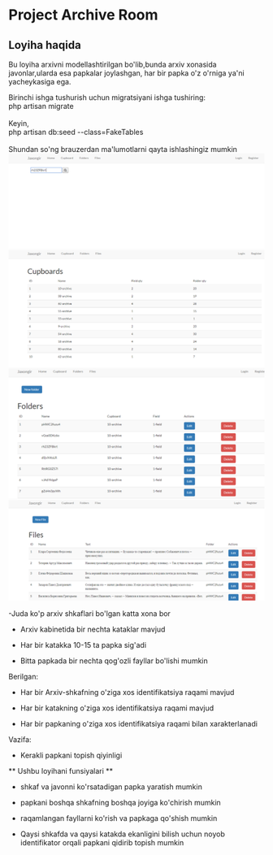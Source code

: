   # Project Archive Room
        

## Loyiha haqida
Bu loyiha arxivni modellashtirilgan bo'lib,bunda arxiv xonasida
javonlar,ularda esa papkalar joylashgan, 
har bir papka o'z o'rniga ya'ni yacheykasiga 
ega. 

Birinchi ishga tushurish uchun migratsiyani ishga tushiring:
<br>
php artisan migrate
<br>
<br>
Keyin,
<br> 
php artisan db:seed --class=FakeTables
<br> 
<br> 
 Shundan so'ng brauzerdan ma'lumotlarni qayta ishlashingiz 
 mumkin
 <img src="/storage/home.jpg">
 <img src="/storage/board.jpg">
 <img src="/storage/folder.jpg">
 <img src="/storage/files.jpg">
 
 -Juda ko'p arxiv shkaflari bo'lgan katta xona bor
 
 - Arxiv kabinetida bir nechta kataklar mavjud
 
 - Har bir katakka 10-15 ta papka sig'adi
 
 - Bitta papkada bir nechta qog'ozli fayllar bo'lishi mumkin
 
 Berilgan:
 
 - Har bir Arxiv-shkafning o'ziga xos identifikatsiya raqami mavjud
 
 - Har bir katakning o'ziga xos identifikatsiya raqami mavjud
 
 - Har bir papkaning o'ziga xos identifikatsiya raqami bilan xarakterlanadi
 
 Vazifa:
 
 - Kerakli papkani topish qiyinligi
 
 ** Ushbu loyihani funsiyalari **
 
 - shkaf va javonni ko'rsatadigan papka yaratish mumkin
 
 - papkani boshqa shkafning boshqa joyiga ko'chirish mumkin
 
 - raqamlangan fayllarni ko'rish va papkaga qo'shish mumkin
 
 - Qaysi shkafda va qaysi katakda ekanligini bilish uchun noyob identifikator orqali papkani qidirib topish mumkin
